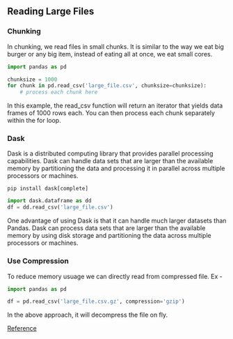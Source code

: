## Reading Large Files

### Chunking
In chunking, we read files in small chunks. It is similar to the way we eat big burger or any big item, instead of eating all at once, we eat small cores.
``` python
import pandas as pd

chunksize = 1000
for chunk in pd.read_csv('large_file.csv', chunksize=chunksize):
    # process each chunk here
```

In this example, the read_csv function will return an iterator that yields data frames of 1000 rows each. You can then process each chunk separately within the for loop.



### Dask 
Dask is a distributed computing library that provides parallel processing capabilities. Dask can handle data sets that are larger than the available memory by partitioning the data and processing it in parallel across multiple processors or machines.
```
pip install dask[complete]
```

``` python
import dask.dataframe as dd
df = dd.read_csv('large_file.csv') 
```

One advantage of using Dask is that it can handle much larger datasets than Pandas. Dask can process data sets that are larger than the available memory by using disk storage and partitioning the data across multiple processors or machines.


### Use Compression
To reduce memory usuage we can directly read from compressed file. 
Ex - 
``` python
import pandas as pd

df = pd.read_csv('large_file.csv.gz', compression='gzip')
```
In the above approach, it will decompress the file on fly. 


[Reference](https://saturncloud.io/blog/how-to-efficiently-read-large-csv-files-in-python-pandas/)

